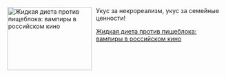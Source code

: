 <!--2025-10-31 16:17:58-->
<div class="yb">
  <div class="rss kino_teatr"><a href="https://www.kino-teatr.ru/blog/y2025/10-31/1680/" title="Жидкая диета против пищеблока: вампиры в российском кино"><img src="https://www.kino-teatr.ru/blog/0/8/1680/poster.jpg" width="196" height="147" align="left" hspace="5" style="margin: 0px 10px 0px 5px" alt="Жидкая диета против пищеблока: вампиры в российском кино"/></a>Укус за некрореализм, укус за семейные ценности&#33; <p class="titl"><a href="https://www.kino-teatr.ru/blog/y2025/10-31/1680/">Жидкая диета против пищеблока: вампиры в российском кино</a></p></div>
</div>
